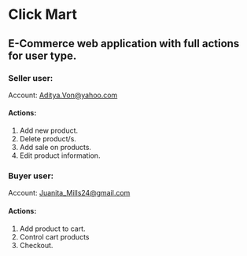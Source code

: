 # Click Mart 
## E-Commerce web application with full actions for user type.

### Seller user:
Account: Aditya.Von@yahoo.com
#### Actions:
1. Add new product.
2. Delete product/s.
3. Add sale on products.
4. Edit product information.

### Buyer user:
Account: Juanita_Mills24@gmail.com
#### Actions:
1. Add product to cart.
2. Control cart products
3. Checkout.